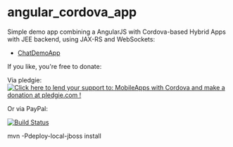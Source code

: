 angular_cordova_app
===================

Simple demo app combining a AngularJS with Cordova-based Hybrid Apps with JEE backend, using JAX-RS and WebSockets:
* [ChatDemoApp](https://martinreinhardt-online.de/apps/stable/ngJEE/)

If you like, you're free to donate:

Via pledgie:
<a href='https://pledgie.com/campaigns/25442'><img alt='Click here to lend your support to: MobileApps with Cordova and make a donation at pledgie.com !' src='https://pledgie.com/campaigns/25442.png?skin_name=chrome' border='0' ></a>

Or via PayPal:
<a target="_blank" href="https://www.paypal.com/cgi-bin/webscr?cmd=_s-xclick&hosted_button_id=DD42GHR8JKZ4Q">
<img alt="" border="0" src="https://www.paypalobjects.com/de_DE/DE/i/btn/btn_donateCC_LG.gif"/>
</img></a>


[![Build Status](https://martinreinhardt-online.de/jenkins/job/AngularCordovaApp/badge/icon)](https://martinreinhardt-online.de/jenkins/job/AngularCordovaApp/)

mvn -Pdeploy-local-jboss install
